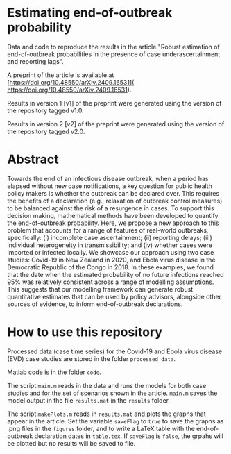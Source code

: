 # Estimating end-of-outbreak probability

Data and code to reproduce the results in the article "Robust estimation of end-of-outbreak probabilities in the presence of case underascertainment and reporting lags". 

A preprint of the article is available at 
[https://doi.org/10.48550/arXiv.2409.16531](
https://doi.org/10.48550/arXiv.2409.16531). 

Results in version 1 [v1] of the preprint were generated using the version of the repository tagged v1.0. 

Results in version 2 [v2] of the preprint were generated using the version of the repository tagged v2.0.

# Abstract

Towards the end of an infectious disease outbreak, when a period has elapsed without new case notifications, a key question for public health policy makers is whether the outbreak can be declared over. This requires the benefits of a declaration (e.g., relaxation of outbreak control measures) to be balanced against the risk of a resurgence in cases. To support this decision making, mathematical methods have been developed to quantify the end-of-outbreak probability. Here, we propose a new approach to this problem that accounts for a range of features of real-world outbreaks, specifically: (i) incomplete case ascertainment; (ii) reporting delays; (iii) individual heterogeneity in transmissibility; and (iv) whether cases were imported or infected locally. We showcase our approach using two case studies: Covid-19 in New Zealand in 2020, and Ebola virus disease in the Democratic Republic of the Congo in 2018. In these examples, we found that the date when the estimated probability of no future infections reached 95% was relatively consistent across a range of modelling assumptions. This suggests that our modelling framework can generate robust quantitative estimates that can be used by policy advisors, alongside other sources of evidence, to inform end-of-outbreak declarations.

# How to use this repository

Processed data (case time series) for the Covid-19 and Ebola virus disease (EVD) case studies are stored in the folder `processed_data`. 

Matlab code is in the folder `code`. 

The script `main.m` reads in the data and runs the models for both case studies and for the set of scenarios shown in the article. `main.m` saves the model output in the file `results.mat` in the `results` folder. 

The script `makePlots.m` reads in `results.mat` and plots the graphs that appear in the article. Set the variable `saveFlag` to `true` to save the graphs as .png files in the `figures` folder, and to write a LaTeX table with the end-of-outbreak declaration dates in `table.tex`. If `saveFlag` is `false`, the grpahs will be plotted but no results will be saved to file. 




